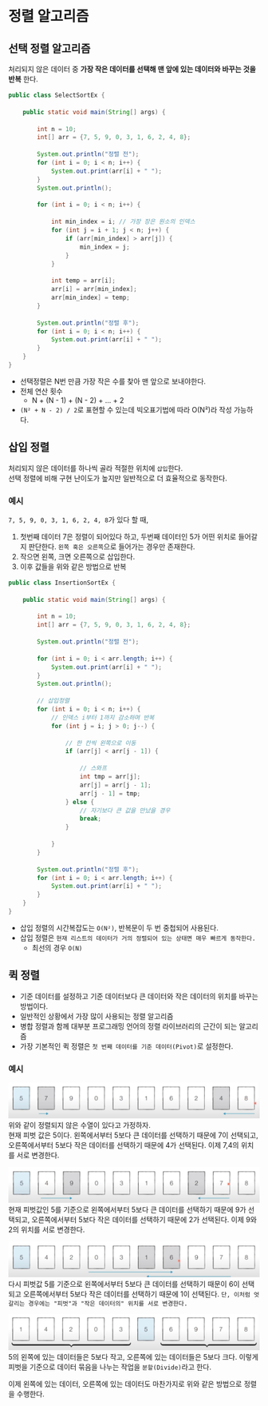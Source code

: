 # 정렬 알고리즘
## 선택 정렬 알고리즘
처리되지 않은 데이터 중 **가장 작은 데이터를 선택해 맨 앞에 있는 데이터와 바꾸는 것을 반복** 한다.

~~~java
public class SelectSortEx {

    public static void main(String[] args) {

        int n = 10;
        int[] arr = {7, 5, 9, 0, 3, 1, 6, 2, 4, 8};

        System.out.println("정렬 전");
        for (int i = 0; i < n; i++) {
            System.out.print(arr[i] + " ");
        }
        System.out.println();

        for (int i = 0; i < n; i++) {

            int min_index = i; // 가장 장은 원소의 인덱스
            for (int j = i + 1; j < n; j++) {
                if (arr[min_index] > arr[j]) {
                    min_index = j;
                }
            }

            int temp = arr[i];
            arr[i] = arr[min_index];
            arr[min_index] = temp;
        }

        System.out.println("정렬 후");
        for (int i = 0; i < n; i++) {
            System.out.print(arr[i] + " ");
        }
    }
}
~~~
- 선택정렬은 N번 만큼 가장 작은 수를 찾아 맨 앞으로 보내야한다.
- 전체 연산 횟수
  - N + (N - 1) + (N - 2) + ... + 2
- `(N² + N - 2) / 2`로 표현할 수 있는데 빅오표기법에 따라 O(N²)라 작성 가능하다.


## 삽입 정렬
처리되지 않은 데이터를 하나씩 골라 적절한 위치에 `삽입`한다.<Br>
선택 정렬에 비해 구현 난이도가 높지만 일반적으로 더 효율적으로 동작한다.

### 예시
`7, 5, 9, 0, 3, 1, 6, 2, 4, 8`가 있다 할 때, <Br>

1.  첫번째 데이터 7은 정렬이 되어있다 하고, 두번째 데이터인 5가 어떤 위치로 들어갈 지 판단한다. `왼쪽 혹은 오른쪽`으로 들어가는 경우만 존재한다.
2. 작으면 왼쪽, 크면 오른쪽으로 삽입한다.
3. 이후 값들을 위와 같은 방법으로 반복

~~~java
public class InsertionSortEx {

    public static void main(String[] args) {

        int n = 10;
        int[] arr = {7, 5, 9, 0, 3, 1, 6, 2, 4, 8};

        System.out.println("정렬 전");

        for (int i = 0; i < arr.length; i++) {
            System.out.print(arr[i] + " ");
        }
        System.out.println();

        // 삽입정렬
        for (int i = 0; i < n; i++) {
            // 인덱스 i부터 1까지 감소하며 반복
            for (int j = i; j > 0; j--) {

                // 한 칸씩 왼쪽으로 이동
                if (arr[j] < arr[j - 1]) {

                    // 스와프
                    int tmp = arr[j];
                    arr[j] = arr[j - 1];
                    arr[j - 1] = tmp;
                } else {
                    // 자기보다 큰 값을 만났을 경우
                    break;
                }

            }
        }

        System.out.println("정렬 후");
        for (int i = 0; i < arr.length; i++) {
            System.out.print(arr[i] + " ");
        }
    }
}
~~~
- 삽입 정렬의 시간복잡도는 `O(N²)`, 반복문이 두 번 중첩되어 사용된다.
- 삽입 정렬은 `현재 리스트의 데이터가 거의 정렬되어 있는 상태면 매우 빠르게 동작한다.`
  - 최선의 경우 `O(N)`


## 퀵 정렬
- 기준 데이터를 설정하고 기준 데이터보다 큰 데이터와 작은 데이터의 위치를 바꾸는 방법이다.
- 일반적인 상황에서 가장 많이 사용되는 정렬 알고리즘
- 병합 정렬과 함께 대부분 프로그래밍 언어의 정렬 라이브러리의 근간이 되는 알고리즘
- 가장 기본적인 퀵 정렬은 `첫 번째 데이터를 기준 데이터(Pivot)`로 설정한다.

### 예시
![alt text](image-7.png)
위와 같이 정렬되지 않은 수열이 있다고 가정하자.<br>
현재 피벗 값은 5이다. 왼쪽에서부터 5보다 큰 데이터를 선택하기 때문에 7이 선택되고, 오른쪽에서부터 5보다 작은 데이터를 선택하기 때문에 4가 선택된다. 이제 7,4의 위치를 서로 변경한다.

![alt text](image-8.png)
현재 피벗값인 5를 기준으로 왼쪽에서부터 5보다 큰 데이터를 선택하기 때문에 9가 선택되고, 오른쪽에서부터 5보다 작은 데이터를 선택하기 때문에 2가 선택된다. 이제 9와 2의 위치를 서로 변경한다.

![alt text](image-9.png)
다시 피벗값 5를 기준으로 왼쪽에서부터 5보다 큰 데이터를 선택하기 때문이 6이 선택되고 오른쪽에서부터 5보다 작은 데이터를 선택하기 때문에 1이 선택된다. `단, 이처럼 엇갈리는 경우에는 "피벗"과 "작은 데이터의" 위치를 서로 변경한다.` 

![alt text](image-10.png)
5의 왼쪽에 있는 데이터들은 5보다 작고, 오른쪽에 있는 데이터들은 5보다 크다. 이렇게 피벗을 기준으로 데이터 묶음을 나누는 작업을 `분할(Divide)`라고 한다.

이제 왼쪽에 있는 데이터, 오른쪽에 있는 데이터도 마찬가지로 위와 같은 방법으로 정렬을 수행한다.